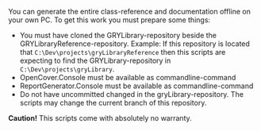 You can generate the entire class-reference and documentation offline on your own PC. To get this work you must prepare some things:

* You must have cloned the GRYLibrary-repository beside the GRYLibraryReference-repository. Example: If this repository is located that `C:\Dev\projects\gryLibraryReference` then this scripts are expecting to find the GRYLibrary-repository in `C:\Dev\projects\gryLibrary`.
* OpenCover.Console must be available as commandline-command
* ReportGenerator.Console must be available as commandline-command
* Do not have uncommitted changed in the gryLibrary-repository. The scripts may change the current branch of this repository.

**Caution!** This scripts come with absolutely no warranty.
